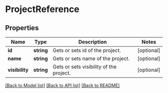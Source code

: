 # ProjectReference

## Properties
Name | Type | Description | Notes
------------ | ------------- | ------------- | -------------
**id** | **string** | Gets or sets id of the project. | [optional] 
**name** | **string** | Gets or sets name of the project. | [optional] 
**visibility** | **string** | Gets or sets visibility of the project. | [optional] 

[[Back to Model list]](../README.md#documentation-for-models) [[Back to API list]](../README.md#documentation-for-api-endpoints) [[Back to README]](../README.md)



